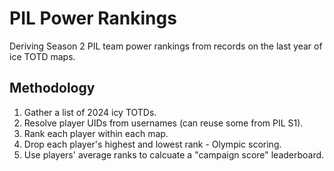 # PIL Power Rankings

Deriving Season 2 PIL team power rankings from records on the last year of ice TOTD maps.

## Methodology

1. Gather a list of 2024 icy TOTDs.
2. Resolve player UIDs from usernames (can reuse some from PIL S1).
3. Rank each player within each map.
4. Drop each player's highest and lowest rank - Olympic scoring.
5. Use players' average ranks to calcuate a "campaign score" leaderboard.
